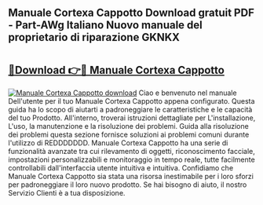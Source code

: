 ## Manuale Cortexa Cappotto Download gratuit PDF - Part-AWg Italiano Nuovo manuale del proprietario di riparazione GKNKX

# <h2><a href="http://df93rmd.blite.top/?on=Manuale+Cortexa+Cappotto">🔗Download 👉🔴 Manuale Cortexa Cappotto</a></h2>

[![Manuale Cortexa Cappotto download](https://i.imgur.com/lujVjoI.png)](http://df93rmd.blite.top/?on=Manuale+Cortexa+Cappotto)
Ciao e benvenuto nel manuale Dell'utente per il tuo Manuale Cortexa Cappotto appena configurato. Questa guida ha lo scopo di aiutarti a padroneggiare le caratteristiche e le capacità del tuo Prodotto. All'interno, troverai istruzioni dettagliate per L'installazione, L'uso, la manutenzione e la risoluzione dei problemi. Guida alla risoluzione dei problemi questa sezione fornisce soluzioni ai problemi comuni durante l'utilizzo di REDDDDDDD. Manuale Cortexa Cappotto ha una serie di funzionalità avanzate tra cui rilevamento di oggetti, riconoscimento facciale, impostazioni personalizzabili e monitoraggio in tempo reale, tutte facilmente controllabili dall'interfaccia utente intuitiva e intuitiva. Confidiamo che Manuale Cortexa Cappotto sia stata una risorsa inestimabile per i loro sforzi per padroneggiare il loro nuovo prodotto. Se hai bisogno di aiuto, il nostro Servizio Clienti è a tua disposizione.
